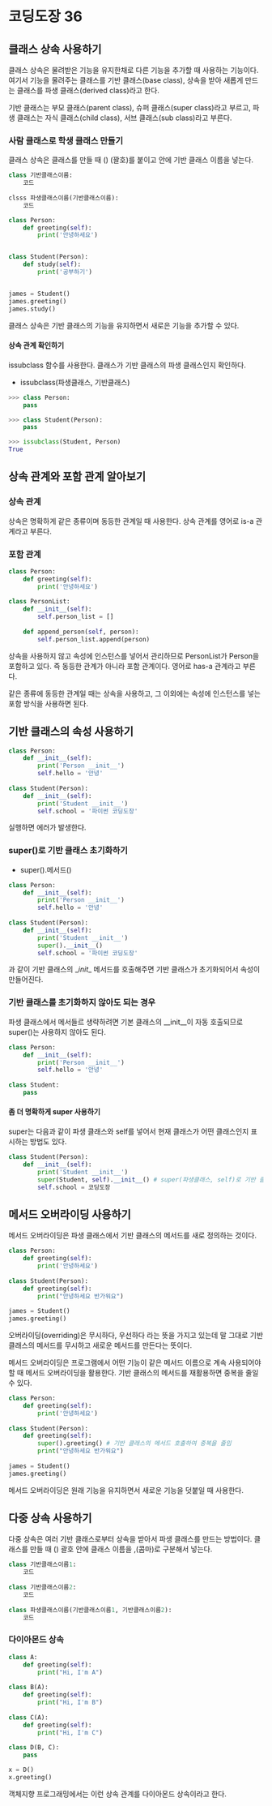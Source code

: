 # 코딩도장 36

## 클래스 상속 사용하기

클래스 상속은 물려받은 기능을 유지한채로 다른 기능을 추가할 때 사용하는 기능이다. 여기서 기능을 물려주는 클래스를 기반 클래스(base class), 상속을 받아 새롭게 만드는 클래스를 파생 클래스(derived class)라고 한다.

기반 클래스는 부모 클래스(parent class), 슈퍼 클래스(super class)라고 부르고, 파생 클래스는 자식 클래스(child class), 서브 클래스(sub class)라고 부른다.





### 사람 클래스로 학생 클래스 만들기

클래스 상속은 클래스를 만들 때 () (꽐호)를 붙이고 안에 기반 클래스 이름을 넣는다.

```python
class 기반클래스이름:
	코드
	
clsss 파생클래스이름(기반클래스이름):
	코드
```

```python
class Person:
    def greeting(self):
        print('안녕하세요')


class Student(Person):
    def study(self):
        print('공부하기')


james = Student()
james.greeting()
james.study()
```

클래스 상속은 기반 클래스의 기능을 유지하면서 새로은 기능을 추가할 수 있다.





#### 상속 관계 확인하기

issubclass 함수를 사용한다. 클래스가 기반 클래스의 파생 클래스인지 확인하다.

- issubclass(파생클래스, 기반클래스)

```python
>>> class Person:
	pass

>>> class Student(Person):
	pass

>>> issubclass(Student, Person)
True
```







## 상속 관계와 포함 관계 알아보기

### 상속 관계

상속은 명확하게 같은 종류이며 동등한 관계일 때 사용한다. 상속 관계를 영어로 is-a 관계라고 부른다.





### 포함 관계

```python
class Person:
	def greeting(self):
		print('안녕하세요')
		
class PersonList:
	def __init__(self):
		self.person_list = []
		
	def append_person(self, person):
		self.person_list.append(person)
```

상속을 사용하지 않고 속성에 인스턴스를 넣어서 관리하므로 PersonList가 Person을 포함하고 있다. 즉 동등한 관계가 아니라 포함 관계이다. 영어로 has-a 관계라고 부른다.

같은 종류에 동등한 관계일 때는 상속을 사용하고, 그 이외에는 속성에 인스턴스를 넣는 포함 방식을 사용하면 된다.







## 기반 클래스의 속성 사용하기

```python
class Person:
	def __init__(self):
		print('Person __init__')
		self.hello = '안녕'
	
class Student(Person):
	def __init__(self):
		print('Student __init__')
		self.school = '파이썬 코딩도장'
```

실행하면 에러가 발생한다.





### super()로 기반 클래스 초기화하기

- super().메서드()

```python
class Person:
	def __init__(self):
		print('Person __init__')
		self.hello = '안녕'
	
class Student(Person):
	def __init__(self):
		print('Student __init__')
		super().__init__()
		self.school = '파이썬 코딩도장'
```

과 같이 기반 클래스의 \__init__ 메서드를 호출해주면 기반 클래스가 초기화되어서 속성이 만들어진다.





### 기반 클래스를 초기화하지 않아도 되는 경우

파생 클래스에서 메서들르 생략하려면 기본 클래스의 \__init__이 자동 호출되므로 super()는 사용하지 않아도 된다.

```python
class Person:
	def __init__(self):
		print('Person __init__')
		self.hello = '안녕'
	
class Student:
	pass
```





#### 좀 더 명확하게 super 사용하기

super는 다음과 같이 파생 클래스와 self를 넣어서 현재 클래스가 어떤 클래스인지 표시하는 방법도 있다.

```python
class Student(Person):
	def __init__(self):
		print('Student __init__')
		super(Student, self).__init__() # super(파생클래스, self)로 기반 클래스 메서드 호출
		self.school = 코딩도장
```







## 메서드 오버라이딩 사용하기

메서드 오버라이딩은 파생 클래스에서 기반 클래스의 메서드를 새로 정의하는 것이다.

```python
class Person:
	def greeting(self):
		print('안녕하세요')
		
class Student(Person):
	def greeting(self):
		print("안녕하세요 반가워요")
		
james = Student()
james.greeting()
```

오버라이딩(overriding)은 무시하다, 우선하다 라는 뜻을 가지고 있는데 말 그대로 기반 클래스의 메서드를 무시하고 새로운 메서드를 만든다는 뜻이다.

메서드 오버라이딩은 프로그램에서 어떤 기능이 같은 메서드 이름으로 계속 사용되어야 할 때 메서드 오버라이딩을 활용한다. 기반 클래스의 메서드를 재활용하면 중복을 줄일 수 있다.

```python
class Person:
	def greeting(self):
		print('안녕하세요')
		
class Student(Person):
	def greeting(self):
		super().greeting() # 기반 클래스의 메서드 호출하여 중복을 줄임
		print("안녕하세요 반가워요")
		
james = Student()
james.greeting()
```

메서드 오버라이딩은 원래 기능을 유지하면서 새로운 기능을 덧붙일 때 사용한다.







## 다중 상속 사용하기

다중 상속은 여러 기반 클래스로부터 상속을 받아서 파생 클래스를 만드는 방법이다. 클래스를 만들 때 () 괄호 안에 클래스 이름을 ,(콤마)로 구분해서 넣는다.

```python
class 기반클래스이름1:
	코드
	
class 기반클래스이름2:
	코드
	
class 파생클래스이름(기반클래스이름1, 기반클래스이름2):
	코드
```





### 다이아몬드 상속

```python
class A:
	def greeting(self):
		print("Hi, I'm A")
		
class B(A):
	def greeting(self):
		print("Hi, I'm B")
		
class C(A):
	def greeting(self):
		print("Hi, I'm C")
		
class D(B, C):
	pass

x = D()
x.greeting()
```

객체지향 프로그래밍에서는 이런 상속 관계를 다이아몬드 상속이라고 한다.